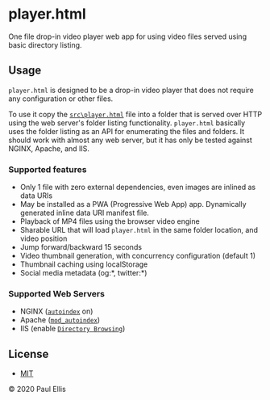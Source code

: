 # player.html
One file drop-in video player web app for using video files served using basic directory listing.

## Usage
`player.html` is designed to be a drop-in video player that does not require any configuration or other files.

To use it copy the [`src\player.html`](src\player.html) file into a folder that is served over HTTP using the web server's folder listing functionality. `player.html` basically uses the folder listing as an API for enumerating the files and folders. It should work with almost any web server, but it has only be tested against NGINX, Apache, and IIS.

### Supported features

* Only 1 file with zero external dependencies, even images are inlined as data URIs
* May be installed as a PWA (Progressive Web App) app. Dynamically generated inline data URI manifest file.
* Playback of MP4 files using the browser video engine
* Sharable URL that will load `player.html` in the same folder location, and video position
* Jump forward/backward 15 seconds
* Video thumbnail generation, with concurrency configuration (default 1)
* Thumbnail caching using localStorage
* Social media metadata (og:\*, twitter:\*)

### Supported Web Servers

* NGINX ([`autoindex`](https://nginx.org/en/docs/http/ngx_http_autoindex_module.html) on)
* Apache ([`mod_autoindex`](https://cwiki.apache.org/confluence/display/HTTPD/DirectoryListings))
* IIS (enable [`Directory Browsing`](https://docs.microsoft.com/en-us/iis/configuration/system.webserver/directorybrowse))

## License

* [MIT](LICENSE)

&copy; 2020 Paul Ellis
